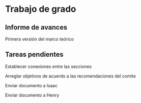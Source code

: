 # Trabajo de grado

## Informe de avances
Primera versión del marco teórico

## Tareas pendientes
Establecer conexiones entre las secciones

Arreglar objetivos de acuerdo a las recomendaciones del comite

Enviar documento a Isaac 

Enviar documento a Henry